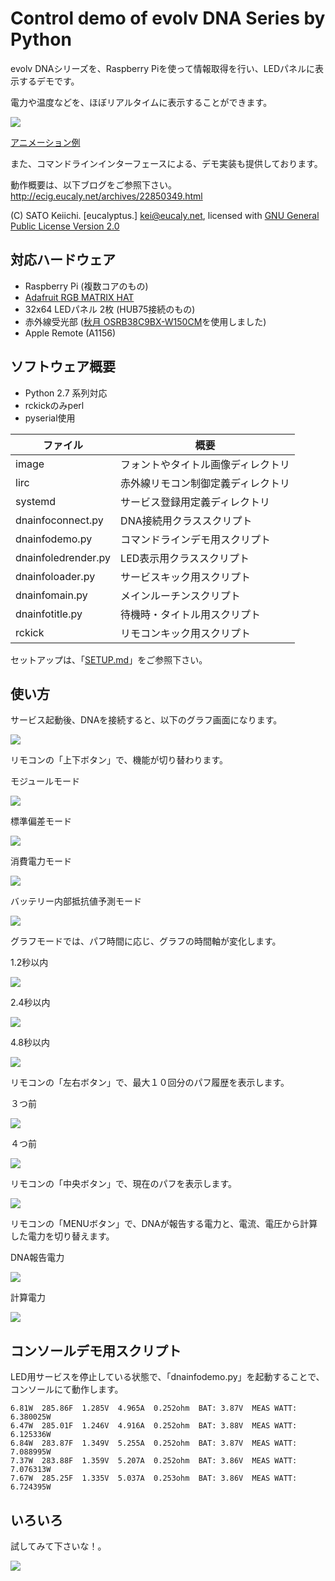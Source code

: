 Control demo of evolv DNA Series by Python
===
evolv DNAシリーズを、Raspberry Piを使って情報取得を行い、LEDパネルに表示するデモです。

電力や温度などを、ほぼリアルタイムに表示することができます。

<img src="README_IMAGE/image3.jpg">

<a href="README_IMAGE/anime.gif">アニメーション例</a>

また、コマンドラインインターフェースによる、デモ実装も提供しております。

動作概要は、以下ブログをご参照下さい。
http://ecig.eucaly.net/archives/22850349.html

(C) SATO Keiichi. [eucalyptus.] <kei@eucaly.net>, licensed with
[GNU General Public License Version 2.0](http://www.gnu.org/licenses/gpl-2.0.txt)

対応ハードウェア
---
- Raspberry Pi (複数コアのもの)
- [Adafruit RGB MATRIX HAT](https://www.adafruit.com/product/2345)
- 32x64 LEDパネル 2枚 (HUB75接続のもの)
- 赤外線受光部 ([秋月 OSRB38C9BX-W150CM](http://akizukidenshi.com/catalog/g/gM-08628/)を使用しました)
- Apple Remote (A1156)

ソフトウェア概要
---
- Python 2.7 系列対応
- rckickのみperl
- pyserial使用

ファイル | 概要
---|---
image|フォントやタイトル画像ディレクトリ
lirc|赤外線リモコン制御定義ディレクトリ
systemd|サービス登録用定義ディレクトリ
dnainfoconnect.py|DNA接続用クラススクリプト
dnainfodemo.py|コマンドラインデモ用スクリプト
dnainfoledrender.py|LED表示用クラススクリプト
dnainfoloader.py|サービスキック用スクリプト
dnainfomain.py|メインルーチンスクリプト
dnainfotitle.py|待機時・タイトル用スクリプト
rckick|リモコンキック用スクリプト

セットアップは、「[SETUP.md](./SETUP.md)」をご参照下さい。


使い方
---
サービス起動後、DNAを接続すると、以下のグラフ画面になります。

<img src=./README_IMAGE/0.png>

リモコンの「上下ボタン」で、機能が切り替わります。

モジュールモード

<img src=./README_IMAGE/7.png>

標準偏差モード

<img src=./README_IMAGE/8.png>

消費電力モード

<img src=./README_IMAGE/9.png>

バッテリー内部抵抗値予測モード

<img src=./README_IMAGE/a.png>

グラフモードでは、パフ時間に応じ、グラフの時間軸が変化します。

1.2秒以内

<img src=./README_IMAGE/3.png>

2.4秒以内

<img src=./README_IMAGE/4.png>

4.8秒以内

<img src=./README_IMAGE/5.png>

リモコンの「左右ボタン」で、最大１０回分のパフ履歴を表示します。

３つ前

<img src=./README_IMAGE/b.png>

４つ前

<img src=./README_IMAGE/c.png>

リモコンの「中央ボタン」で、現在のパフを表示します。

<img src=./README_IMAGE/d.png>

リモコンの「MENUボタン」で、DNAが報告する電力と、電流、電圧から計算した電力を切り替えます。

DNA報告電力

<img src=./README_IMAGE/e.png>

計算電力

<img src=./README_IMAGE/f.png>

コンソールデモ用スクリプト
---
LED用サービスを停止している状態で、「dnainfodemo.py」を起動することで、コンソールにて動作します。
```
6.81W  285.86F  1.285V  4.965A  0.252ohm  BAT: 3.87V  MEAS WATT: 6.380025W
6.47W  285.01F  1.246V  4.916A  0.252ohm  BAT: 3.88V  MEAS WATT: 6.125336W
6.84W  283.87F  1.349V  5.255A  0.252ohm  BAT: 3.87V  MEAS WATT: 7.088995W
7.37W  283.88F  1.359V  5.207A  0.252ohm  BAT: 3.86V  MEAS WATT: 7.076313W
7.67W  285.25F  1.335V  5.037A  0.253ohm  BAT: 3.86V  MEAS WATT: 6.724395W
```

いろいろ
---
試してみて下さいな！。

<img src="README_IMAGE/image4.jpg">